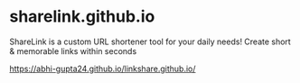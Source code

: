 # sharelink.github.io
ShareLink is a custom URL shortener tool for your daily needs! Create short &amp; memorable links within seconds

https://abhi-gupta24.github.io/linkshare.github.io/


